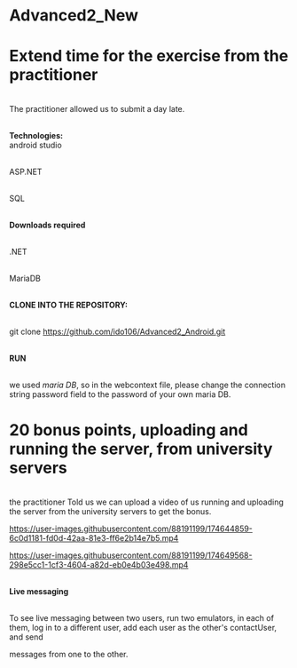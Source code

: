 ﻿# Advanced2_New
 # Extend time for the exercise from the practitioner

<br/>The practitioner allowed us to submit a day late.

<br/>**Technologies:**
<br/>android studio

<br/>ASP.NET

<br/>SQL


<br/>**Downloads required**

<br/>.NET

<br/>MariaDB

<br/>**CLONE INTO THE REPOSITORY:**

<br/> git clone https://github.com/ido106/Advanced2_Android.git

<br/>**RUN**

<br/>we used *maria DB*, so in the webcontext file, please change the connection string password field to the password of your own maria DB.
# 20 bonus points, uploading and running the server, from university servers
<br/> the practitioner Told us we can upload a video of us running and uploading the server from the university servers to get the bonus.



https://user-images.githubusercontent.com/88191199/174644859-6c0d1181-fd0d-42aa-81e3-ff6e2b14e7b5.mp4






https://user-images.githubusercontent.com/88191199/174649568-298e5cc1-1cf3-4604-a82d-eb0e4b03e498.mp4

<br/>**Live messaging**

<br/>To see live messaging between two users, run two emulators, in each of them, log in to a different user, add each user as the other's contactUser, and send 

messages from one to the other.




